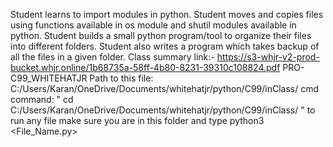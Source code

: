 Student learns to import modules in python. 
Student moves and copies files using functions available in os module and shutil modules available in python. 
Student builds a small python program/tool to organize their files into different folders. 
Student also writes a program which takes backup of all the files in a given folder.
Class summary link:- https://s3-whjr-v2-prod-bucket.whjr.online/1b68735a-58ff-4b80-8231-39310c108824.pdf
PRO-C99_WHITEHATJR
Path to this file: C:/Users/Karan/OneDrive/Documents/whitehatjr/python/C99/inClass/
cmd command: " cd C:/Users/Karan/OneDrive/Documents/whitehatjr/python/C99/inClass/ "
to run any file make sure you are in this folder and type python3 <File_Name.py>